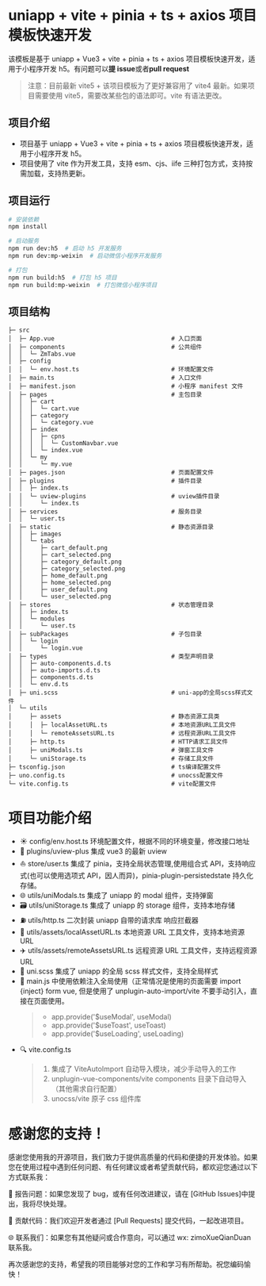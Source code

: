# uniapp + vite + pinia + ts + axios 项目模板快速开发

该模板是基于 uniapp + Vue3 + vite + pinia + ts + axios 项目模板快速开发，适用于小程序开发 h5。有问题可以**提 issue**或者**pull request**

> 注意：目前最新 vite5 + 该项目模板为了更好兼容用了 vite4 最新。如果项目需要使用 vite5，需要改某些包的语法即可。vite 有语法更改。

## 项目介绍

- 项目基于 uniapp + Vue3 + vite + pinia + ts + axios 项目模板快速开发，适用于小程序开发 h5。
- 项目使用了 vite 作为开发工具，支持 esm、cjs、iife 三种打包方式，支持按需加载，支持热更新。

## 项目运行

```bash
# 安装依赖
npm install

# 启动服务
npm run dev:h5  # 启动 h5 开发服务
npm run dev:mp-weixin  # 启动微信小程序开发服务

# 打包
npm run build:h5  # 打包 h5 项目
npm run build:mp-weixin  # 打包微信小程序项目
```

## 项目结构

```
├─ src
│  ├─ App.vue                                 # 入口页面
│  ├─ components                              # 公共组件
│  │  └─ ZmTabs.vue
│  ├─ config
│  │  └─ env.host.ts                          # 环境配置文件
│  ├─ main.ts                                 # 入口文件
│  ├─ manifest.json                           # 小程序 manifest 文件
│  ├─ pages                                   # 主包目录
│  │  ├─ cart
│  │  │  └─ cart.vue
│  │  ├─ category
│  │  │  └─ category.vue
│  │  ├─ index
│  │  │  ├─ cpns
│  │  │  │  └─ CustomNavbar.vue
│  │  │  └─ index.vue
│  │  └─ my
│  │     └─ my.vue
│  ├─ pages.json                              # 页面配置文件
│  ├─ plugins                                 # 插件目录
│  │  ├─ index.ts
│  │  └─ uview-plugins                        # uview插件目录
│  │     └─ index.ts
│  ├─ services                                # 服务目录
│  │  └─ user.ts
│  ├─ static                                  # 静态资源目录
│  │  ├─ images
│  │  └─ tabs
│  │     ├─ cart_default.png
│  │     ├─ cart_selected.png
│  │     ├─ category_default.png
│  │     ├─ category_selected.png
│  │     ├─ home_default.png
│  │     ├─ home_selected.png
│  │     ├─ user_default.png
│  │     └─ user_selected.png
│  ├─ stores                                  # 状态管理目录
│  │  ├─ index.ts
│  │  └─ modules
│  │     └─ user.ts
│  ├─ subPackages                             # 子包目录
│  │  └─ login
│  │     └─ login.vue
│  ├─ types                                   # 类型声明目录
│  │  ├─ auto-components.d.ts
│  │  ├─ auto-imports.d.ts
│  │  ├─ components.d.ts
│  │  └─ env.d.ts
│  ├─ uni.scss                                # uni-app的全局scss样式文件
│  └─ utils
│     ├─ assets                               # 静态资源工具类
│     │  ├─ localAssetURL.ts                  # 本地资源URL工具文件
│     │  └─ remoteAssetsURL.ts                # 远程资源URL工具文件
│     ├─ http.ts                              # HTTP请求工具文件
│     ├─ uniModals.ts                         # 弹窗工具文件
│     └─ uniStorage.ts                        # 存储工具文件
├─ tsconfig.json                              # ts编译配置文件
├─ uno.config.ts                              # unocss配置文件
└─ vite.config.ts                             # vite配置文件

```

# 项目功能介绍

- ☀️ config/env.host.ts 环境配置文件，根据不同的环境变量，修改接口地址
- 🌙 plugins/uview-plus 集成 vue3 的最新 uview
- ⛵ store/user.ts 集成了 pinia，支持全局状态管理,使用组合式 API，支持响应式(也可以使用选项式 API，因人而异)，pinia-plugin-persistedstate 持久化存储。
- 🌐 utils/uniModals.ts 集成了 uniapp 的 modal 组件，支持弹窗
- 🗃 utils/uniStorage.ts 集成了 uniapp 的 storage 组件，支持本地存储
- ⛽ utils/http.ts 二次封装 uniapp 自带的请求库 响应拦截器
- 🌈 utils/assets/localAssetURL.ts 本地资源 URL 工具文件，支持本地资源 URL
- ✈️ utils/assets/remoteAssetsURL.ts 远程资源 URL 工具文件，支持远程资源 URL
- 🎨 uni.scss 集成了 uniapp 的全局 scss 样式文件，支持全局样式
- 🔐 main.js 中使用依赖注入全局使用（正常情况是使用的页面需要 import {inject} form vue, 但是使用了 unplugin-auto-import/vite 不要手动引入，直接在页面使用。
  > - app.provide('$useModal', useModal)
  > - app.provide('$useToast', useToast)
  > - app.provide('$useLoading', useLoading)
- 🔍 vite.config.ts
  > 1. 集成了 ViteAutoImport 自动导入模块，减少手动导入的工作
  > 2. unplugin-vue-components/vite components 目录下自动导入（其他需求自行配置）
  > 3. unocss/vite 原子 css 组件库

# 感谢您的支持！

感谢您使用我的开源项目，我们致力于提供高质量的代码和便捷的开发体验。如果您在使用过程中遇到任何问题、有任何建议或者希望贡献代码，都欢迎您通过以下方式联系我：

🐞 报告问题：如果您发现了 bug，或有任何改进建议，请在 [GitHub Issues]中提出，我将尽快处理。

🤝 贡献代码：我们欢迎开发者通过 [Pull Requests] 提交代码，一起改进项目。

🌐 联系我们：如果您有其他疑问或合作意向，可以通过 wx: zimoXueQianDuan 联系我。

再次感谢您的支持，希望我的项目能够对您的工作和学习有所帮助。祝您编码愉快！
